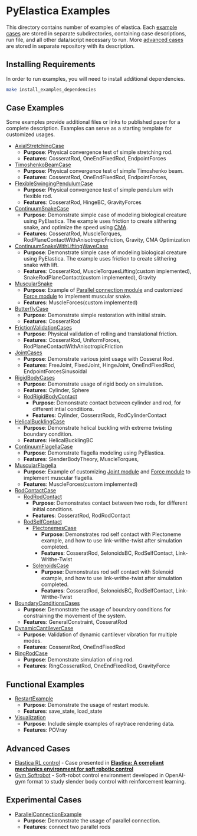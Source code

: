 # PyElastica Examples

This directory contains number of examples of elastica.
Each [example cases](#example-cases) are stored in separate subdirectories, containing case descriptions, run file, and all other data/script necessary to run.
More [advanced cases](#advanced-cases) are stored in separate repository with its description.

## Installing Requirements
In order to run examples, you will need to install additional dependencies.

```bash
make install_examples_dependencies
```

## Case Examples

Some examples provide additional files or links to published paper for a complete description.
Examples can serve as a starting template for customized usages.

* [AxialStretchingCase](./AxialStretchingCase)
    * __Purpose__: Physical convergence test of simple stretching rod.
    * __Features__: CosseratRod, OneEndFixedRod, EndpointForces
* [TimoshenkoBeamCase](./TimoshenkoBeamCase)
    * __Purpose__: Physical convergence test of simple Timoshenko beam.
    * __Features__: CosseratRod, OneEndFixedRod, EndpointForces,
* [FlexibleSwingingPendulumCase](./FlexibleSwingingPendulumCase)
    * __Purpose__: Physical convergence test of simple pendulum with flexible rod.
    * __Features__: CosseratRod, HingeBC, GravityForces
* [ContinuumSnakeCase](./ContinuumSnakeCase)
    * __Purpose__: Demonstrate simple case of modeling biological creature using PyElastica. The example uses friction to create slithering snake, and optimize the speed using [CMA](https://github.com/CMA-ES/pycma).
    * __Features__: CosseratRod, MuscleTorques, RodPlaneContactWithAnisotropicFriction, Gravity, CMA Optimization
* [ContinuumSnakeWithLiftingWaveCase](./ContinuumSnakeWithLiftingWaveCase)
    * __Purpose__: Demonstrate simple case of modeling biological creature using PyElastica. The example uses friction to create slithering snake with lift.
    * __Features__: CosseratRod, MuscleTorquesLifting(custom implemented), SnakeRodPlaneContact(custom implemented), Gravity
* [MuscularSnake](./MuscularSnake)
    * __Purpose__: Example of [Parallel connection module](../elastica/experimental/connection_contact_joint/parallel_connection.py) and customized [Force module](./MuscularSnake/muscle_forces.py) to implement muscular snake.
    * __Features__: MuscleForces(custom implemented)
* [ButterflyCase](./ButterflyCase)
    * __Purpose__: Demonstrate simple restoration with initial strain.
    * __Features__: CosseratRod
* [FrictionValidationCases](./FrictionValidationCases)
    * __Purpose__: Physical validation of rolling and translational friction.
    * __Features__: CosseratRod, UniformForces, RodPlaneContactWithAnisotropicFriction
* [JointCases](./JointCases)
    * __Purpose__: Demonstrate various joint usage with Cosserat Rod.
    * __Features__: FreeJoint, FixedJoint, HingeJoint, OneEndFixedRod, EndpointForcesSinusoidal
* [RigidBodyCases](./RigidBodyCases)
    * __Purpose__: Demonstrate usage of rigid body on simulation.
    * __Features__: Cylinder, Sphere
    * [RodRigidBodyContact](./RigidBodyCases/RodRigidBodyContact)
      * __Purpose__: Demonstrate contact between cylinder and rod, for different intial conditions.
      * __Features__: Cylinder, CosseratRods, RodCylinderContact
* [HelicalBucklingCase](./HelicalBucklingCase)
    * __Purpose__: Demonstrate helical buckling with extreme twisting boundary condition.
    * __Features__: HelicalBucklingBC
* [ContinuumFlagellaCase](./ContinuumFlagellaCase)
    * __Purpose__: Demonstrate flagella modeling using PyElastica.
    * __Features__: SlenderBodyTheory, MuscleTorques,
* [MuscularFlagella](./MuscularFlagella)
    * __Purpose__: Example of customizing [Joint module](./MuscularFlagella/connection_flagella.py) and [Force module](./MuscularFlagella/muscle_forces_flagella.py) to implement muscular flagella.
    * __Features__: MuscleForces(custom implemented)
* [RodContactCase](./RodContactCase)
  * [RodRodContact](./RodContactCase/RodRodContact)
    * __Purpose__: Demonstrates contact between two rods, for different initial conditions.
    * __Features__: CosseratRod, RodRodContact
  * [RodSelfContact](./RodContactCase/RodSelfContact)
    * [PlectonemesCase](./RodContactCase/RodSelfContact/PlectonemesCase)
      * __Purpose__: Demonstrates rod self contact with Plectoneme example, and how to use link-writhe-twist after simulation completed.
      * __Features__: CosseratRod, SelonoidsBC, RodSelfContact, Link-Writhe-Twist
    * [SolenoidsCase](./RodContactCase/RodSelfContact/SolenoidsCase)
      * __Purpose__: Demonstrates rod self contact with Solenoid example, and how to use link-writhe-twist after simulation completed.
      * __Features__: CosseratRod, SelonoidsBC, RodSelfContact, Link-Writhe-Twist
* [BoundaryConditionsCases](./BoundaryConditionsCases)
    * __Purpose__: Demonstrate the usage of boundary conditions for constraining the movement of the system.
    * __Features__: GeneralConstraint, CosseratRod
* [DynamicCantileverCase](./DynamicCantileverCase)
    * __Purpose__: Validation of dynamic cantilever vibration for multiple modes.
    * __Features__: CosseratRod, OneEndFixedRod
* [RingRodCase](./RingRodCase)
    * __Purpose__: Demonstrate simulation of ring rod.
    * __Features__: RingCosseratRod, OneEndFixedRod, GravityForce

## Functional Examples

* [RestartExample](./RestartExample)
   * __Purpose__: Demonstrate the usage of restart module.
   * __Features__: save_state, load_state
* [Visualization](./Visualization)
    * __Purpose__: Include simple examples of raytrace rendering data.
    * __Features__: POVray

## Advanced Cases

* [Elastica RL control](https://github.com/GazzolaLab/Elastica-RL-control) - Case presented in [<strong>Elastica: A compliant mechanics environment for soft robotic control</strong>](https://doi.org/10.1109/LRA.2021.3063698)
* [Gym Softrobot](https://github.com/skim0119/gym-softrobot) - Soft-robot control environment developed in OpenAI-gym format to study slender body control with reinforcement learning.

## Experimental Cases
* [ParallelConnectionExample](./ExperimentalCases/ParallelConnectionExample)
  * __Purpose__: Demonstrate the usage of parallel connection.
  * __Features__: connect two parallel rods
